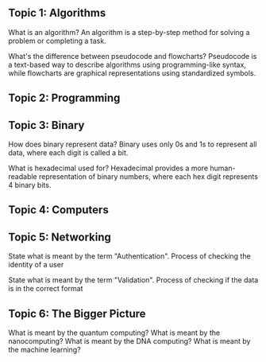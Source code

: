<!-- Syntax For Questions
Question = (to create another question just create a blank line)
Answer = (Answer can be multiple lines)
Example 1:
What's the difference between pseudocode and flowcharts? -> Q
Pseudocode is a text-based way to describe algorithms using programming-like syntax,
while flowcharts are graphical representations using standardized symbols. -> A
 -->

## Topic 1: Algorithms

What is an algorithm?
An algorithm is a step-by-step method for solving a problem or completing a task.

What's the difference between pseudocode and flowcharts?
Pseudocode is a text-based way to describe algorithms using programming-like syntax,
while flowcharts are graphical representations using standardized symbols.

## Topic 2: Programming




## Topic 3: Binary

How does binary represent data?
Binary uses only 0s and 1s to represent all data, where each digit is called a bit.

What is hexadecimal used for?
Hexadecimal provides a more human-readable representation of binary numbers,
where each hex digit represents 4 binary bits.

## Topic 4: Computers

## Topic 5: Networking

State what is meant by the term "Authentication".
Process of checking the identity of a user

State what is meant by the term "Validation".
Process of checking if the data is in the correct format

## Topic 6: The Bigger Picture

What is meant by the quantum computing?
What is meant by the nanocomputing?
What is meant by the DNA computing?
What is meant by the machine learning?